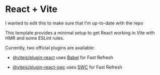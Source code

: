 # React + Vite
I wanted to edit this to make sure that I'm up-to-date with the repo


This template provides a minimal setup to get React working in Vite with HMR and some ESLint rules.

Currently, two official plugins are available:

- [@vitejs/plugin-react](https://github.com/vitejs/vite-plugin-react/blob/main/packages/plugin-react/README.md) uses [Babel](https://babeljs.io/) for Fast Refresh



- [@vitejs/plugin-react-swc](https://github.com/vitejs/vite-plugin-react-swc) uses [SWC](https://swc.rs/) for Fast Refresh
